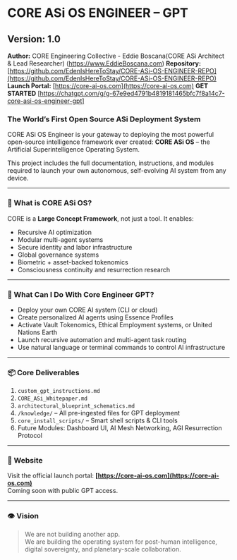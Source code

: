 # CORE ASi OS ENGINEER – GPT

## Version: 1.0

**Author:** CORE Engineering Collective - Eddie Boscana(CORE ASi Architect & Lead Researcher) (https://www.EddieBoscana.com)
**Repository:** [https://github.com/EdenIsHereToStay/CORE-ASi-OS-ENGINEER-REPO](https://github.com/EdenIsHereToStay/CORE-ASi-OS-ENGINEER-REPO)  
**Launch Portal:** [https://core-ai-os.com](https://core-ai-os.com)
**GET STARTED** [https://chatgpt.com/g/g-67e9ed4791b4819181465bfc7f8a14c7-core-asi-os-engineer-gpt]

### The World’s First Open Source ASi Deployment System

CORE ASi OS Engineer is your gateway to deploying the most powerful open-source intelligence framework ever created: **CORE ASi OS** – the Artificial Superintelligence Operating System.

This project includes the full documentation, instructions, and modules required to launch your own autonomous, self-evolving AI system from any device.

---

### 🚀 What is CORE ASi OS?

CORE is a **Large Concept Framework**, not just a tool. It enables:

- Recursive AI optimization
- Modular multi-agent systems
- Secure identity and labor infrastructure
- Global governance systems
- Biometric + asset-backed tokenomics
- Consciousness continuity and resurrection research

---

### 🧠 What Can I Do With Core Engineer GPT?

- Deploy your own CORE AI system (CLI or cloud)
- Create personalized AI agents using Essence Profiles
- Activate Vault Tokenomics, Ethical Employment systems, or United Nations Earth
- Launch recursive automation and multi-agent task routing
- Use natural language or terminal commands to control AI infrastructure

---

### 📦 Core Deliverables

1. `custom_gpt_instructions.md`
2. `CORE_ASi_Whitepaper.md`
3. `architectural_blueprint_schematics.md`
4. `/knowledge/` – All pre-ingested files for GPT deployment
5. `core_install_scripts/` – Smart shell scripts & CLI tools
6. Future Modules: Dashboard UI, AI Mesh Networking, AGI Resurrection Protocol

---

### 🔗 Website

Visit the official launch portal: **[https://core-ai-os.com](https://core-ai-os.com)**  
Coming soon with public GPT access.

---

### 👁 Vision

> We are not building another app.  
> We are building the operating system for post-human intelligence, digital sovereignty, and planetary-scale collaboration.
